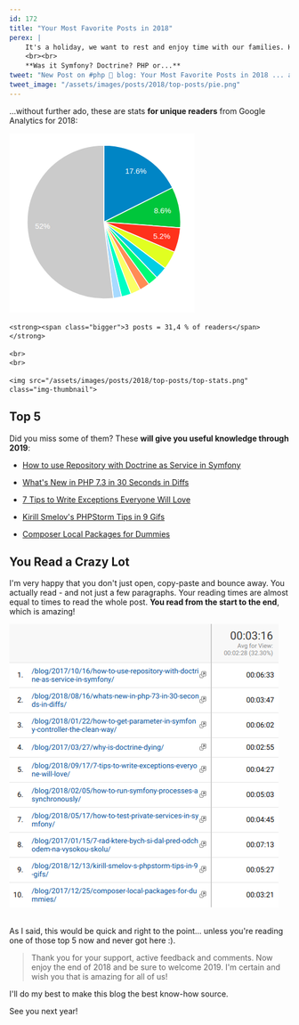 ```yaml
---
id: 172
title: "Your Most Favorite Posts in 2018"
perex: |
    It's a holiday, we want to rest and enjoy time with our families. Hence I won't bother you with a complex topic, but finish this year with the simple post instead. A post about the most read post in 2018.
    <br><br>
    **Was it Symfony? Doctrine? PHP or...**
tweet: "New Post on #php 🐘 blog: Your Most Favorite Posts in 2018 ... and Happy New Year 2019! 🚀 🎆🎆🎆"
tweet_image: "/assets/images/posts/2018/top-posts/pie.png"
---
```


...without further ado, these are stats **for unique readers** from Google Analytics for 2018:

<div class="text-center pt-3">
    <img src="/assets/images/posts/2018/top-posts/pie.png" class="mr-5">
    
    <strong><span class="bigger">3 posts = 31,4 % of readers</span></strong>

    <br>
    <br>
    
    <img src="/assets/images/posts/2018/top-posts/top-stats.png" class="img-thumbnail">
</div>

## Top 5

Did you miss some of them? These **will give you useful knowledge through 2019**:

- [How to use Repository with Doctrine as Service in Symfony](/blog/2017/10/16/how-to-use-repository-with-doctrine-as-service-in-symfony/)

- [What's New in PHP 7.3 in 30 Seconds in Diffs](/blog/2018/08/16/whats-new-in-php-73-in-30-seconds-in-diffs/)

- [7 Tips to Write Exceptions Everyone Will Love](/blog/2018/09/17/7-tips-to-write-exceptions-everyone-will-love/)

- [Kirill Smelov's PHPStorm Tips in 9 Gifs](/blog/2018/12/13/kirill-smelov-s-phpstorm-tips-in-9-gifs/)

- [Composer Local Packages for Dummies](/blog/2017/12/25/composer-local-packages-for-dummies/)


## You Read a Crazy Lot

I'm very happy that you don't just open, copy-paste and bounce away. You actually read - and not just a few paragraphs. Your reading times are almost equal to times to read the whole post. **You read from the start to the end**, which is amazing!

<div class="text-center">
    <img src="/assets/images/posts/2018/top-posts/time.png" class="img-thumbnail">
</div>

<br>

As I said, this would be quick and right to the point... unless you're reading one of those top 5 now and never got here :).

<blockquote class="blockquote">
    Thank you for your support, active feedback and comments. Now enjoy the end of 2018 and be sure to welcome 2019. I'm certain and wish you that is amazing for all of us!
</blockquote>

I'll do my best to make this blog the best know-how source.

See you next year!
